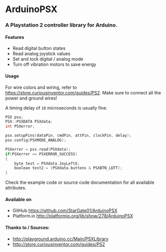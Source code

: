 # ArduinoPSX
### A Playstation 2 controller library for Arduino.

#### Features
- Read digital button states
- Read analog joystick values
- Set and lock digital / analog mode
- Turn off vibration motors to save energy

#### Usage

For wire colors and wiring, refer to https://store.curiousinventor.com/guides/PS2. Make sure to connect all the power and ground wires!

A timing delay of `10` microseconds is usually fine.

```c
PSX psx;
PSX::PSXDATA PSXdata;
int PSXerror;

psx.setupPins(dataPin, cmdPin, attPin, clockPin, delay);
psx.config(PSXMODE_ANALOG);

PSXerror = psx.read(PSXdata);
if(PSXerror == PSXERROR_SUCCESS)
{
    byte test = PSXdata.JoyLeftX;
    boolean test2 = (PSXdata.buttons & PSXBTN_LEFT);
}
```

Check the example code or source code documentation for all available attributes.

#### Available on
- GitHub https://github.com/StarGate01/ArduinoPSX
- Platform.io http://platformio.org/lib/show/278/ArduinoPSX

#### Thanks to / Sources:
- http://playground.arduino.cc/Main/PSXLibrary
- http://store.curiousinventor.com/guides/PS2
